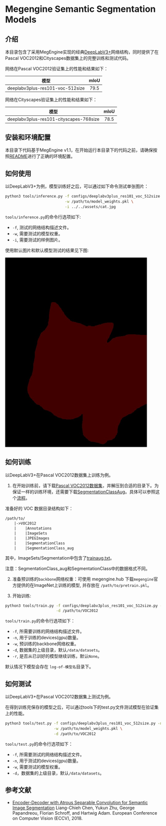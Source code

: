 # Megengine Semantic Segmentation Models

## 介绍

本目录包含了采用MegEngine实现的经典[DeepLabV3+](https://arxiv.org/abs/1802.02611.pdf)网络结构，同时提供了在Pascal VOC2012和Cityscapes数据集上的完整训练和测试代码。

网络在Pascal VOC2012验证集上的性能和结果如下：

| 模型                             | mIoU |
| ---                              | :--: |
| deeplabv3plus-res101-voc-512size | 79.5 |

网络在Cityscapes验证集上的性能和结果如下：

| 模型                                    | mIoU |
| ---                                     | :--: |
| deeplabv3plus-res101-cityscapes-768size | 78.5 |

## 安装和环境配置

本目录下代码基于MegEngine v1.1，在开始运行本目录下的代码之前，请确保按照[README](../../../README.md)进行了正确的环境配置。

## 如何使用

以DeepLabV3+为例，模型训练好之后，可以通过如下命令测试单张图片：

```bash
python3 tools/inference.py -f configs/deeplabv3plus_res101_voc_512size.py \
                           -w /path/to/model_weights.pkl \
                           -i ../../assets/cat.jpg
```

`tools/inference.py`的命令行选项如下:

- `-f`, 测试的网络结构描述文件。
- `-w`, 需要测试的模型权重。
- `-i`, 需要测试的样例图片。

使用默认图片和默认模型测试的结果见下图:

![demo image](../../assets/cat_seg_out.jpg)

## 如何训练

以DeepLabV3+在Pascal VOC2012数据集上训练为例。

1. 在开始训练前，请下载[Pascal VOC2012数据集](http://host.robots.ox.ac.uk/pascal/VOC/voc2012/#data)，并解压到合适的目录下。为保证一样的训练环境，还需要下载[SegmentationClassAug](https://www.dropbox.com/s/oeu149j8qtbs1x0/SegmentationClassAug.zip?dl=0&file_subpath=%2FSegmentationClassAug)。具体可以参照这个[流程](https://www.sun11.me/blog/2018/how-to-use-10582-trainaug-images-on-DeeplabV3-code/)。

准备好的 VOC 数据目录结构如下：

```
/path/to/
    |->VOC2012
    |    |Annotations
    |    |ImageSets
    |    |JPEGImages
    |    |SegmentationClass
    |    |SegmentationClass_aug
```

其中，ImageSets/Segmentation中包含了[trainaug.txt](https://gist.githubusercontent.com/sun11/2dbda6b31acc7c6292d14a872d0c90b7/raw/5f5a5270089239ef2f6b65b1cc55208355b5acca/trainaug.txt)。

注意：SegmentationClass_aug和SegmentationClass中的数据格式不同。

2. 准备预训练的`backbone`网络权重：可使用 megengine.hub 下载`megengine`官方提供的在ImageNet上训练的模型, 并存放在 `/path/to/pretrain.pkl`。

3. 开始训练:

```bash
python3 tools/train.py -f configs/deeplabv3plus_res101_voc_512size.py -n 8 \
                       -d /path/to/VOC2012
```

`tools/train.py`的命令行选项如下：

- `-f`, 所需要训练的网络结构描述文件。
- `-n`, 用于训练的devices(gpu)数量。
- `-w`, 预训练的backbone网络权重。
- `-d`, 数据集的上级目录，默认`/data/datasets`。
- `-r`, 是否从已训好的模型继续训练，默认`None`。

默认情况下模型会存在 `log-of-模型名`目录下。

## 如何测试

以DeepLabV3+在Pascal VOC2012数据集上测试为例。

在得到训练完保存的模型之后，可以通过tools下的test.py文件测试模型在验证集上的性能。

```bash
python3 tools/test.py -f configs/deeplabv3plus_res101_voc_512size.py -n 8 \
                      -w /path/to/model_weights.pkl \
                      -d /path/to/VOC2012
```

`tools/test.py`的命令行选项如下：

- `-f`, 所需要测试的网络结构描述文件。
- `-n`, 用于测试的devices(gpu)数量。
- `-w`, 需要测试的模型权重。
- `-d`，数据集的上级目录，默认`/data/datasets`。

## 参考文献

- [Encoder-Decoder with Atrous Separable Convolution for Semantic Image Segmentation](https://arxiv.org/abs/1802.02611) Liang-Chieh Chen, Yukun Zhu, George Papandreou, Florian Schroff, and Hartwig Adam. European Conference on Computer Vision (ECCV), 2018.
